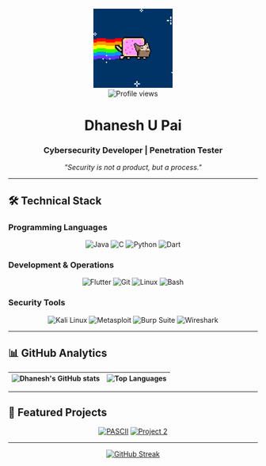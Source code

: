 <p align="center">
  <img src="https://github.com/cxuri/cxuri/blob/main/nyan.gif?raw=true" width="160">
  <br>
  <img src="https://komarev.com/ghpvc/?username=cxuri&label=Profile%20Visitors&color=blue&style=flat" alt="Profile views" />
</p>

<h1 align="center">Dhanesh U Pai</h1>
<h3 align="center">Cybersecurity Developer | Penetration Tester</h3>

<p align="center">
  <i>"Security is not a product, but a process."</i>
</p>

---

## 🛠️ Technical Stack

### **Programming Languages**
<div align="center">
  <img src="https://cdn.jsdelivr.net/gh/devicons/devicon/icons/java/java-original.svg" width="50" title="Java"/>
  <img src="https://cdn.jsdelivr.net/gh/devicons/devicon/icons/c/c-original.svg" width="50" title="C"/>
  <img src="https://cdn.jsdelivr.net/gh/devicons/devicon/icons/python/python-original.svg" width="50" title="Python"/>
  <img src="https://cdn.jsdelivr.net/gh/devicons/devicon/icons/dart/dart-original.svg" width="50" title="Dart"/>
</div>

### **Development & Operations**
<div align="center">
  <img src="https://cdn.jsdelivr.net/gh/devicons/devicon/icons/flutter/flutter-original.svg" width="50" title="Flutter"/>
  <img src="https://cdn.jsdelivr.net/gh/devicons/devicon/icons/git/git-original.svg" width="50" title="Git"/>
  <img src="https://cdn.jsdelivr.net/gh/devicons/devicon/icons/linux/linux-original.svg" width="50" title="Linux"/>
  <img src="https://cdn.jsdelivr.net/gh/devicons/devicon/icons/bash/bash-original.svg" width="50" title="Bash"/>
</div>

### **Security Tools**
<div align="center">
  <img src="https://cdn.jsdelivr.net/gh/devicons/devicon/icons/kalilinux/kalilinux-original.svg" width="50" title="Kali Linux"/>
  <img src="https://www.vectorlogo.zone/logos/metasploit/metasploit-icon.svg" width="50" title="Metasploit"/>
  <img src="https://portswigger.net/burp/favicon.ico" width="50" title="Burp Suite"/>
  <img src="https://www.vectorlogo.zone/logos/wireshark/wireshark-icon.svg" width="50" title="Wireshark"/>
</div>

---

## 📊 GitHub Analytics

<div align="center">
  
| ![Dhanesh's GitHub stats](https://github-readme-stats.vercel.app/api?username=cxuri&show_icons=true&count_private=true&theme=dark&hide_title=true&hide_border=true&bg_color=00000000&text_color=58a6ff&icon_color=58a6ff) | ![Top Languages](https://github-readme-stats.vercel.app/api/top-langs/?username=cxuri&layout=compact&theme=dark&hide_border=true&bg_color=00000000&text_color=58a6ff&title_color=58a6ff) |
|----------------------------------------------------------------------------------------------------------------------------------------------------------|-------------------------------------------------------------------------------------------------------------------------|

</div>

---

## 🚀 Featured Projects

<div align="center">
  
[![PASCII](https://github-readme-stats.vercel.app/api/pin/?username=cxuri&repo=pascii&theme=dark&hide_border=true&bg_color=00000000&text_color=58a6ff&title_color=58a6ff)](https://github.com/cxuri/pascii)
[![Project 2](https://github-readme-stats.vercel.app/api/pin/?username=cxuri&repo=open-dpf&theme=dark&hide_border=true&bg_color=00000000&text_color=58a6ff&title_color=58a6ff)](https://github.com/cxuri/open-dpf)

</div>

---

<div align="center">
  
[![GitHub Streak](https://streak-stats.demolab.com?user=cxuri&theme=dark&hide_border=true&background=00000000&dates=58A6FF&stroke=58A6FF)](https://git.io/streak-stats)

</div>
